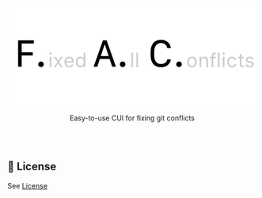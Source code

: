 <p align="center">
     <img src="header.png">
<p align="center">
    Easy-to-use CUI for fixing git conflicts
    <br>
    <br>
  </p>
</p>
<br>

## 👮 License
See [License](./LICENSE)
